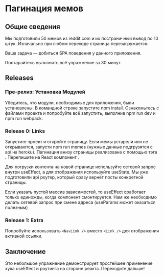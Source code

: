 # Пагинация мемов

## Общие сведения
Мы подготовили 50 мемов из reddit.com и их постраничный вывод по 10 штук. Изначально при любом переходе страница перезагружается.

Ваша задача — добиться SPA поведения у данного приложения. 

Постарайтесь выполнить всё упражнение за 30 минут.


## Releases
### Пре-релиз: Установка Модулей
Убедитесь, что модули, необходимые для приложения, были установлены. В командной строке запустите npm install. Ознакомьтесь с файлами проекта и попробуйте всё запустить, выполнив npm run dev и npm run webpack.

### Release 0:  Links
Запустите проект и откройте страницу. Если мемы устарели или не открываются, запусти npm run memes (нужные данные подгрузятся с api на heroku). Пагинация внизу страницы реализована с помощью тэга <a />. Перепишите на React компонент <Link/>. 

Для погрузки контента на новой странице используйте сетевой запрос внутри useEffect, а для отображения используйте useState. Мы уже подготовили api роутер, который сразу вернёт посты конкретной страницы. 

Если указать пустой массив зависимостей, то useEffect сработает только единожды, когда компонент смонтируется. Нам же необходимо делать сетевой запрос при смене адреса (useParams может оказаться полезным) 


### Release 1: Extra

Попробуйте использовать `<NavLink />` вместо `<Link />` для отображения активной ссылки.


## Заключение
Это небольшое упражнение демонстрирует простейшее применение хука useEffect и роутинга на стороне реакта. Переходите дальше!